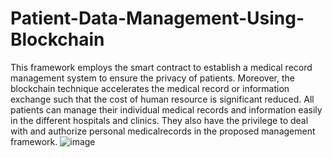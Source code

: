 # Patient-Data-Management-Using-Blockchain

This framework employs the smart contract to establish a medical record management system to ensure the privacy of patients. Moreover, the blockchain technique accelerates the medical record or information exchange such that the cost of human resource is significant reduced.
 All patients can manage their individual medical records and information easily in the different hospitals and clinics. They also have the privilege to deal with and authorize personal medicalrecords in the proposed management framework.
![image](https://user-images.githubusercontent.com/87689621/184476401-7e2744c5-aac6-4b76-a634-329cfe93b0b2.png)

